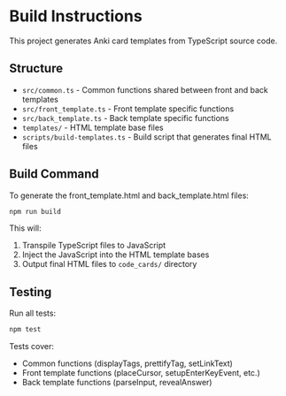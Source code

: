 # Build Instructions

This project generates Anki card templates from TypeScript source code.

## Structure

- `src/common.ts` - Common functions shared between front and back templates
- `src/front_template.ts` - Front template specific functions 
- `src/back_template.ts` - Back template specific functions
- `templates/` - HTML template base files
- `scripts/build-templates.ts` - Build script that generates final HTML files

## Build Command

To generate the front_template.html and back_template.html files:

```bash
npm run build
```

This will:
1. Transpile TypeScript files to JavaScript
2. Inject the JavaScript into the HTML template bases
3. Output final HTML files to `code_cards/` directory

## Testing

Run all tests:

```bash
npm test
```

Tests cover:
- Common functions (displayTags, prettifyTag, setLinkText)
- Front template functions (placeCursor, setupEnterKeyEvent, etc.)
- Back template functions (parseInput, revealAnswer)